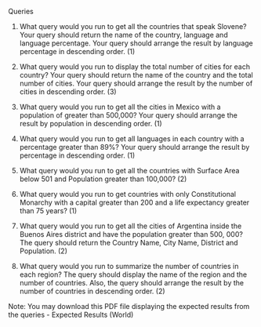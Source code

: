 Queries
1. What query would you run to get all the countries that speak Slovene? Your query should return the name of the country, language and language percentage. Your query should arrange the result by language percentage in descending order. (1)

2. What query would you run to display the total number of cities for each country? Your query should return the name of the country and the total number of cities. Your query should arrange the result by the number of cities in descending order. (3)

3. What query would you run to get all the cities in Mexico with a population of greater than 500,000? Your query should arrange the result by population in descending order. (1)

4. What query would you run to get all languages in each country with a percentage greater than 89%? Your query should arrange the result by percentage in descending order. (1)

5. What query would you run to get all the countries with Surface Area below 501 and Population greater than 100,000? (2)

6. What query would you run to get countries with only Constitutional Monarchy with a capital greater than 200 and a life expectancy greater than 75 years? (1)

7. What query would you run to get all the cities of Argentina inside the Buenos Aires district and have the population greater than 500, 000? The query should return the Country Name, City Name, District and Population. (2)

8. What query would you run to summarize the number of countries in each region? The query should display the name of the region and the number of countries. Also, the query should arrange the result by the number of countries in descending order. (2)

Note: You may download this PDF file displaying the expected results from the queries - Expected Results (World)